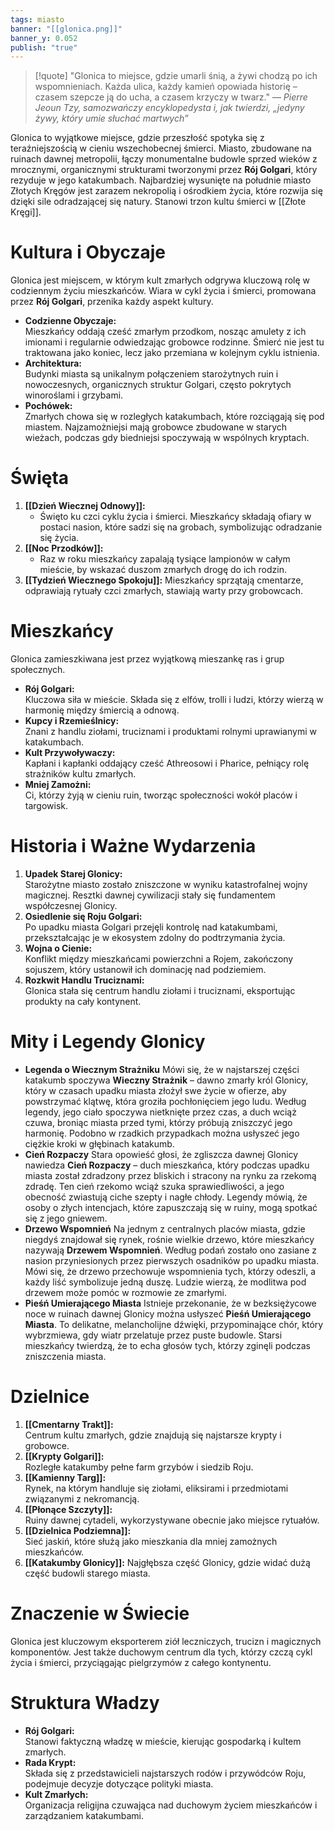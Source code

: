 ```yaml
---
tags: miasto
banner: "[[glonica.png]]"
banner_y: 0.052
publish: "true"
---
```

> [!quote] "Glonica to miejsce, gdzie umarli śnią, a żywi chodzą po ich wspomnieniach. Każda ulica, każdy kamień opowiada historię – czasem szepcze ją do ucha, a czasem krzyczy w twarz." 
>  — _Pierre Jeoun Tzy, samozwańczy encyklopedysta i, jak twierdzi, „jedyny żywy, który umie słuchać martwych”_

Glonica to wyjątkowe miejsce, gdzie przeszłość spotyka się z teraźniejszością w cieniu wszechobecnej śmierci. Miasto, zbudowane na ruinach dawnej metropolii, łączy monumentalne budowle sprzed wieków z mrocznymi, organicznymi strukturami tworzonymi przez **Rój Golgari**, który rezyduje w jego katakumbach. Najbardziej wysunięte na południe miasto Złotych Kręgów jest zarazem nekropolią i ośrodkiem życia, które rozwija się dzięki sile odradzającej się natury. Stanowi trzon kultu śmierci w [[Złote Kręgi]].
# **Kultura i Obyczaje**
Glonica jest miejscem, w którym kult zmarłych odgrywa kluczową rolę w codziennym życiu mieszkańców. Wiara w cykl życia i śmierci, promowana przez **Rój Golgari**, przenika każdy aspekt kultury.
- **Codzienne Obyczaje:**  
    Mieszkańcy oddają cześć zmarłym przodkom, nosząc amulety z ich imionami i regularnie odwiedzając grobowce rodzinne. Śmierć nie jest tu traktowana jako koniec, lecz jako przemiana w kolejnym cyklu istnienia.
- **Architektura:**  
    Budynki miasta są unikalnym połączeniem starożytnych ruin i nowoczesnych, organicznych struktur Golgari, często pokrytych winoroślami i grzybami.
- **Pochówek:**  
    Zmarłych chowa się w rozległych katakumbach, które rozciągają się pod miastem. Najzamożniejsi mają grobowce zbudowane w starych wieżach, podczas gdy biedniejsi spoczywają w wspólnych kryptach.
# **Święta**
1. **[[Dzień Wiecznej Odnowy]]:**
    - Święto ku czci cyklu życia i śmierci. Mieszkańcy składają ofiary w postaci nasion, które sadzi się na grobach, symbolizując odradzanie się życia.
2. **[[Noc Przodków]]:**
    - Raz w roku mieszkańcy zapalają tysiące lampionów w całym mieście, by wskazać duszom zmarłych drogę do ich rodzin.
3. **[[Tydzień Wiecznego Spokoju]]:**
	Mieszkańcy sprzątają cmentarze, odprawiają rytuały czci zmarłych, stawiają warty przy grobowcach.
# **Mieszkańcy**
Glonica zamieszkiwana jest przez wyjątkową mieszankę ras i grup społecznych.
- **Rój Golgari:**  
    Kluczowa siła w mieście. Składa się z elfów, trolli i ludzi, którzy wierzą w harmonię między śmiercią a odnową.
- **Kupcy i Rzemieślnicy:**  
    Znani z handlu ziołami, truciznami i produktami rolnymi uprawianymi w katakumbach.
- **Kult Przywoływaczy:**  
    Kapłani i kapłanki oddający cześć Athreosowi i Pharice, pełniący rolę strażników kultu zmarłych.
- **Mniej Zamożni:**  
    Ci, którzy żyją w cieniu ruin, tworząc społeczności wokół placów i targowisk.
# **Historia i Ważne Wydarzenia**
1. **Upadek Starej Glonicy:**  
    Starożytne miasto zostało zniszczone w wyniku katastrofalnej wojny magicznej. Resztki dawnej cywilizacji stały się fundamentem współczesnej Glonicy.
2. **Osiedlenie się Roju Golgari:**  
    Po upadku miasta Golgari przejęli kontrolę nad katakumbami, przekształcając je w ekosystem zdolny do podtrzymania życia.
3. **Wojna o Cienie:**  
    Konflikt między mieszkańcami powierzchni a Rojem, zakończony sojuszem, który ustanowił ich dominację nad podziemiem.
4. **Rozkwit Handlu Truciznami:**  
    Glonica stała się centrum handlu ziołami i truciznami, eksportując produkty na cały kontynent.
# **Mity i Legendy Glonicy**

-  **Legenda o Wiecznym Strażniku**
	Mówi się, że w najstarszej części katakumb spoczywa **Wieczny Strażnik** – dawno zmarły król Glonicy, który w czasach upadku miasta złożył swe życie w ofierze, aby powstrzymać klątwę, która groziła pochłonięciem jego ludu. Według legendy, jego ciało spoczywa nietknięte przez czas, a duch wciąż czuwa, broniąc miasta przed tymi, którzy próbują zniszczyć jego harmonię. Podobno w rzadkich przypadkach można usłyszeć jego ciężkie kroki w głębinach katakumb.
- **Cień Rozpaczy**
	Stara opowieść głosi, że zgliszcza dawnej Glonicy nawiedza **Cień Rozpaczy** – duch mieszkańca, który podczas upadku miasta został zdradzony przez bliskich i stracony na rynku za rzekomą zdradę. Ten cień rzekomo wciąż szuka sprawiedliwości, a jego obecność zwiastują ciche szepty i nagłe chłody. Legendy mówią, że osoby o złych intencjach, które zapuszczają się w ruiny, mogą spotkać się z jego gniewem.
- **Drzewo Wspomnień**
	Na jednym z centralnych placów miasta, gdzie niegdyś znajdował się rynek, rośnie wielkie drzewo, które mieszkańcy nazywają **Drzewem Wspomnień**. Według podań zostało ono zasiane z nasion przyniesionych przez pierwszych osadników po upadku miasta. Mówi się, że drzewo przechowuje wspomnienia tych, którzy odeszli, a każdy liść symbolizuje jedną duszę. Ludzie wierzą, że modlitwa pod drzewem może pomóc w rozmowie ze zmarłymi.
- **Pieśń Umierającego Miasta**
	Istnieje przekonanie, że w bezksiężycowe noce w ruinach dawnej Glonicy można usłyszeć **Pieśń Umierającego Miasta**. To delikatne, melancholijne dźwięki, przypominające chór, który wybrzmiewa, gdy wiatr przelatuje przez puste budowle. Starsi mieszkańcy twierdzą, że to echa głosów tych, którzy zginęli podczas zniszczenia miasta.
# **Dzielnice**
1. **[[Cmentarny Trakt]]:**  
    Centrum kultu zmarłych, gdzie znajdują się najstarsze krypty i grobowce.
2. **[[Krypty Golgari]]:**  
    Rozległe katakumby pełne farm grzybów i siedzib Roju.
3. **[[Kamienny Targ]]:**  
    Rynek, na którym handluje się ziołami, eliksirami i przedmiotami związanymi z nekromancją.
4. **[[Płonące Szczyty]]:**  
    Ruiny dawnej cytadeli, wykorzystywane obecnie jako miejsce rytuałów.
5. **[[Dzielnica Podziemna]]:**  
    Sieć jaskiń, które służą jako mieszkania dla mniej zamożnych mieszkańców.
6. **[[Katakumby Glonicy]]:**
	Najgłębsza część Glonicy, gdzie widać dużą część budowli starego miasta.
# **Znaczenie w Świecie**
Glonica jest kluczowym eksporterem ziół leczniczych, trucizn i magicznych komponentów. Jest także duchowym centrum dla tych, którzy czczą cykl życia i śmierci, przyciągając pielgrzymów z całego kontynentu.
# **Struktura Władzy**
- **Rój Golgari:**  
    Stanowi faktyczną władzę w mieście, kierując gospodarką i kultem zmarłych.
- **Rada Krypt:**  
    Składa się z przedstawicieli najstarszych rodów i przywódców Roju, podejmuje decyzje dotyczące polityki miasta.
- **Kult Zmarłych:**  
    Organizacja religijna czuwająca nad duchowym życiem mieszkańców i zarządzaniem katakumbami.